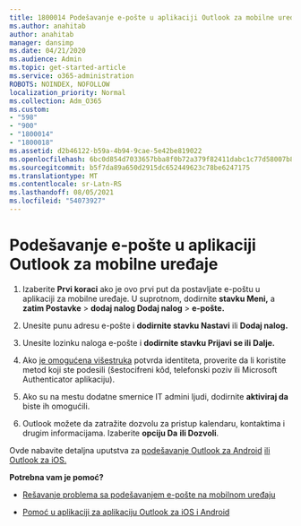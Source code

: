 ```yaml
---
title: 1800014 Podešavanje e-pošte u aplikaciji Outlook za mobilne uređaje
ms.author: anahitab
author: anahitab
manager: dansimp
ms.date: 04/21/2020
ms.audience: Admin
ms.topic: get-started-article
ms.service: o365-administration
ROBOTS: NOINDEX, NOFOLLOW
localization_priority: Normal
ms.collection: Adm_O365
ms.custom:
- "598"
- "900"
- "1800014"
- "1800018"
ms.assetid: d2b46122-b59a-4b94-9cae-5e42be819022
ms.openlocfilehash: 6bc0d854d7033657bba8f0b72a379f82411dabc1c77d58007b8b93f8179daf5a
ms.sourcegitcommit: b5f7da89a650d2915dc652449623c78be6247175
ms.translationtype: MT
ms.contentlocale: sr-Latn-RS
ms.lasthandoff: 08/05/2021
ms.locfileid: "54073927"
---
```

# <a name="set-up-email-in-the-outlook-mobile-app"></a>Podešavanje e-pošte u aplikaciji Outlook za mobilne uređaje

1. Izaberite **Prvi koraci** ako je ovo prvi put da postavljate e-poštu u aplikaciji za mobilne uređaje. U suprotnom, dodirnite **stavku Meni,** a **zatim Postavke** \> **dodaj nalog Dodaj nalog** \> **e-pošte.**

2. Unesite punu adresu e-pošte i **dodirnite stavku Nastavi** ili **Dodaj nalog.**

3. Unesite lozinku naloga e-pošte i **dodirnite stavku Prijavi se ili** **Dalje.**

4. Ako [je omogućena višestruka](https://docs.microsoft.com/microsoft-365/admin/security-and-compliance/set-up-multi-factor-authentication) potvrda identiteta, proverite da li koristite metod koji ste podesili (šestocifreni kôd, telefonski poziv ili Microsoft Authenticator aplikaciju).

5. Ako su na mestu dodatne smernice IT admini ljudi, dodirnite **aktiviraj da** biste ih omogućili.

6. Outlook možete da zatražite dozvolu za pristup kalendaru, kontaktima i drugim informacijama. Izaberite **opciju Da** **ili Dozvoli**.

Ovde nabavite detaljna uputstva za [podešavanje Outlook za Android](https://support.office.com/article/886db551-8dfa-4fd5-b835-f8e532091872.aspx) [ili Outlook za iOS.](https://support.office.com/article/b2de2161-cc1d-49ef-9ef9-81acd1c8e234.aspx)
  
 **Potrebna vam je pomoć?**
  
- [Rešavanje problema sa podešavanjem e-pošte na mobilnom uređaju](https://support.office.com/article/a264ef01-9c88-48fb-9285-7017e4f31f02.aspx)

- [Pomoć u aplikaciji za aplikaciju Outlook za iOS i Android](https://support.office.com/article/218a22d1-9fa5-4889-b689-de1c63493243.aspx#ID0EAABAAA=Contact_Support)
